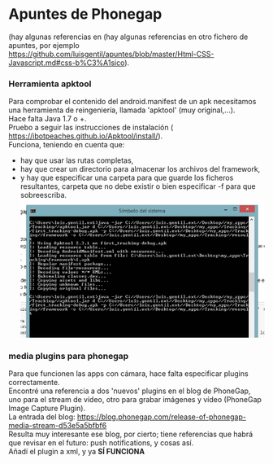 # Apuntes de Phonegap

(hay algunas referencias en (hay algunas referencias en otro fichero de apuntes, por ejemplo https://github.com/luisgentil/apuntes/blob/master/Html-CSS-Javascript.md#css-b%C3%A1sico).

### Herramienta apktool

Para comprobar el contenido del android.manifest de un apk necesitamos una herramienta de reingeniería, llamada 'apktool' (muy original,...).  
Hace falta Java 1.7 o +.  
Pruebo a seguir las instrucciones de instalación ( https://ibotpeaches.github.io/Apktool/install/).  
Funciona, teniendo en cuenta que:  
- hay que usar las rutas completas,  
- hay que crear un directorio para almacenar los archivos del framework,  
- y hay que especificar una carpeta para que guarde los ficheros resultantes, carpeta que no debe existir o bien especificar -f para que sobreescriba.  
![instrucciones_apktool.jpg](imagenes/instrucciones_apktool.jpg)  

### media plugins para phonegap
Para que funcionen las apps con cámara, hace falta especificar plugins correctamente.  
Encontré una referencia a dos 'nuevos' plugins en el blog de PhoneGap, uno para el stream de vídeo, otro para grabar imágenes y vídeo (PhoneGap Image Capture Plugin).  
La entrada del blog: https://blog.phonegap.com/release-of-phonegap-media-stream-d53e5a5bfbf6   
Resulta muy interesante ese blog, por cierto; tiene referencias que habrá que revisar en el futuro: push notifications, y cosas así.  
Añadí el plugin a xml, y ya **SÍ FUNCIONA**  
